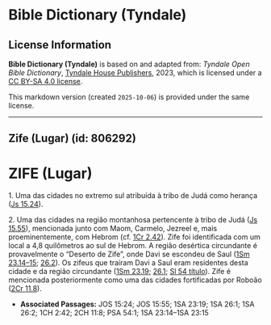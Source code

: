 # Bible Dictionary (Tyndale)

## License Information

**Bible Dictionary (Tyndale)** is based on and adapted from: _Tyndale Open Bible Dictionary_, [Tyndale House Publishers](https://tyndaleopenresources.com/), 2023, which is licensed under a [CC BY-SA 4.0 license](https://creativecommons.org/licenses/by-sa/4.0/legalcode.en).

This markdown version (created `2025-10-06`) is provided under the same license.



--------------------------------

## Zife (Lugar) (id: 806292)

ZIFE (Lugar)
============

1\. Uma das cidades no extremo sul atribuída à tribo de Judá como herança ([Js 15\.24](https://ref.ly/Josh15:24)).

2\. Uma das cidades na região montanhosa pertencente à tribo de Judá ([Js 15\.55](https://ref.ly/Josh15:55)), mencionada junto com Maom, Carmelo, Jezreel e, mais proeminentemente, com Hebrom (cf. [1Cr 2\.42](https://ref.ly/1Chr2:42)). Zife foi identificada com um local a 4,8 quilômetros ao sul de Hebrom. A região desértica circundante é provavelmente o “Deserto de Zife”, onde Davi se escondeu de Saul ([1Sm 23\.14–15](https://ref.ly/1Sam23:14-1Sam23:15); [26\.2](https://ref.ly/1Sam26:2)). Os zifeus que traíram Davi a Saul eram residentes desta cidade e da região circundante ([1Sm 23\.19](https://ref.ly/1Sam23:19); [26\.1](https://ref.ly/1Sam26:1); [Sl 54 título](https://ref.ly/Ps54:1)). Zife é mencionada posteriormente como uma das cidades fortificadas por Roboão ([2Cr 11\.8](https://ref.ly/2Chr11:8)).

* **Associated Passages:** JOS 15:24; JOS 15:55; 1SA 23:19; 1SA 26:1; 1SA 26:2; 1CH 2:42; 2CH 11:8; PSA 54:1; 1SA 23:14–1SA 23:15

